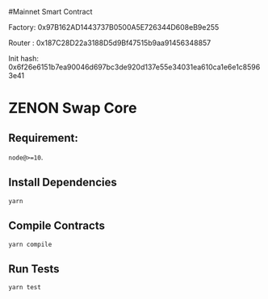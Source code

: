 #Mainnet Smart Contract

Factory: 0x97B162AD1443737B0500A5E726344D608eB9e255

Router : 0x187C28D22a3188D5d9Bf47515b9aa91456348857


Init hash: 0x6f26e6151b7ea90046d697bc3de920d137e55e34031ea610ca1e6e1c85963e41


# ZENON Swap Core

## Requirement:

`node@>=10`.

## Install Dependencies

`yarn`

## Compile Contracts

`yarn compile`

## Run Tests

`yarn test`
